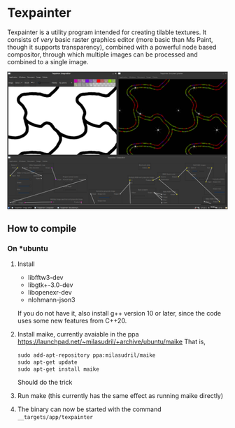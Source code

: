 # Texpainter

Texpainter is a utility program intended for creating tilable textures. It consists of *very* basic raster graphics editor (more basic than Ms Paint, though it supports transparency), combined with a powerful node based compositor, through which multiple images can be processed and combined to a single image.

![Screenshot](./screenshot.png)

## How to compile

### On *ubuntu

 1. Install
    * libfftw3-dev
    * libgtk+-3.0-dev
    * libopenexr-dev
    * nlohmann-json3

    If you do not have it, also install g++ version 10 or later, since the code uses some new features from C++20.

 2. Install maike, currently avaiable in the ppa https://launchpad.net/~milasudril/+archive/ubuntu/maike
    That is,

        sudo add-apt-repository ppa:milasudril/maike
        sudo apt-get update
        sudo apt-get install maike

    Should do the trick

 3. Run make (this currently has the same effect as running maike directly)

 4. The binary can now be started with the command `__targets/app/texpainter`